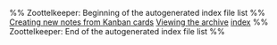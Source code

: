 %% Zoottelkeeper: Beginning of the autogenerated index file list  %%
[Creating new notes from Kanban cards](Creating%20new%20notes%20from%20Kanban%20cards.md)
[Viewing the archive](Viewing%20the%20archive.md)
[index](index.md)
%% Zoottelkeeper: End of the autogenerated index file list  %%
